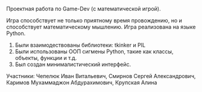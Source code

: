 Проектная работа по Game-Dev (с математической игрой).

Игра способствует не только приятному время провождению, но и способствует математическому мышлению. Игра реализована на языке Python.

1.	Были взаимодествованы библиотеки:  tkinker и PIL
2.	Были использованы ООП сигмены Python, такие как классы, объекты, функции и т.д.
3.	Был создан минималистический интерфейс.

Участники: Чепелюк Иван Витальевич, Смирнов Сергей Александрович, Каримов Мухаммаджон Абдурахимович, Крупская Алина
